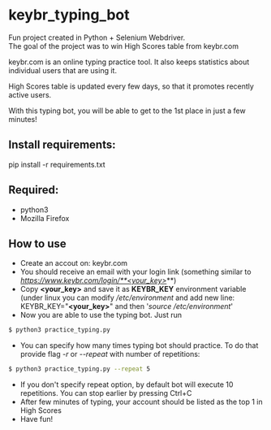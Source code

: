 # keybr_typing_bot
Fun project created in Python + Selenium Webdriver.\
The goal of the project was to win High Scores table from keybr.com

keybr.com is an online typing practice tool. It also keeps statistics about individual users that are using it.

High Scores table is updated every few days, so that it promotes recently active users.

With this typing bot, you will be able to get to the 1st place in just a few minutes!

## Install requirements:
pip install -r requirements.txt

## Required:
* python3
* Mozilla Firefox

## How to use
* Create an accout on: keybr.com
* You should receive an email with your login link (something similar to *https://www.keybr.com/login/**<your_key>***)
* Copy **<your_key>** and save it as **KEYBR_KEY** environment variable (under linux you can modify */etc/environment* and add
new line: KEYBR_KEY="**<your_key>**" and then '*source /etc/environment*'
* Now you are able to use the typing bot. Just run
 ```bash
 $ python3 practice_typing.py
 ```
* You can specify how many times typing bot should practice. To do that provide flag *-r* or *--repeat* with number of repetitions:
```bash
$ python3 practice_typing.py --repeat 5
```
* If you don't specify repeat option, by default bot will execute 10 repetitions. You can stop earlier by pressing Ctrl+C 
* After few minutes of typing, your account should be listed as the top 1 in High Scores
* Have fun!